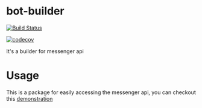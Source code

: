 # bot-builder
[![Build Status](https://travis-ci.org/peter279k/bot-builder.svg?branch=1.1.6)](https://travis-ci.org/peter279k/bot-builder)

[![codecov](https://codecov.io/gh/peter279k/bot-builder/branch/master/graph/badge.svg)](https://codecov.io/gh/peter279k/bot-builder)

It's a builder for messenger api

# Usage
This is a package for easily accessing the  messenger api, you can checkout this [demonstration](https://github.com/peter279k/bot-builder/)
